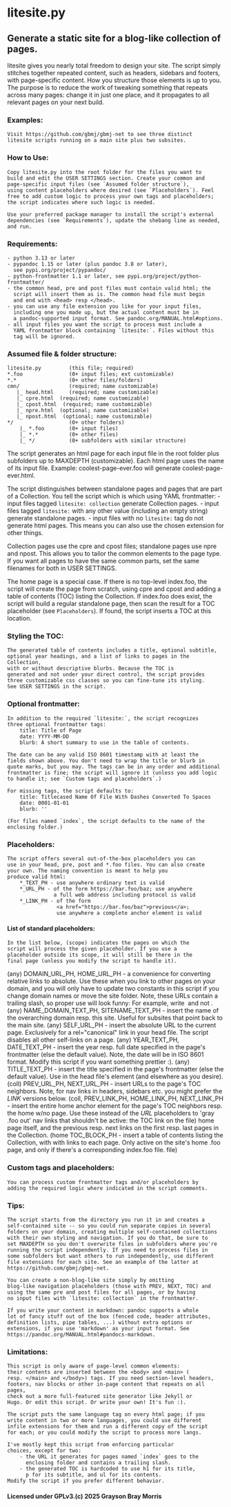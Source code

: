# litesite.py

## Generate a static site for a blog-like collection of pages.

litesite gives you nearly total freedom to design your site. The
script simply stitches together repeated content, such as headers,
sidebars and footers, with page-specific content. How you structure
those elements is up to you. The purpose is to reduce the work of
tweaking something that repeats across many pages: change it in
just one place, and it propagates to all relevant pages on your
next build.

### Examples: 
    Visit https://github.com/gbmj/gbmj-net to see three distinct
    litesite scripts running on a main site plus two subsites.

### How to Use:
    Copy litesite.py into the root folder for the files you want to
    build and edit the USER SETTINGS section. Create your common and
    page-specific input files (see `Assumed folder structure`),
    using content placeholders where desired (see `Placeholders`). Feel
    free to add custom logic to process your own tags and placeholders;
    the script indicates where such logic is needed.

    Use your preferred package manager to install the script's external
    dependencies (see `Requirements`), update the shebang line as needed,
    and run.

### Requirements:
    - python 3.13 or later
    - pypandoc 1.15 or later (plus pandoc 3.8 or later),
      see pypi.org/project/pypandoc/
    - python-frontmatter 1.1 or later, see pypi.org/project/python-frontmatter/
    - the common head, pre and post files must contain valid html; the
      script will insert them as is. The common head file must begin
      and end with <head> resp </head>.
    - you can use any file extension you like for your input files,
      including one you made up, but the actual content must be in
      a pandoc-supported input format. See pandoc.org/MANUAL.html#options.
    - all input files you want the script to process must include a
      YAML frontmatter block containing `litesite:`. Files without this
      tag will be ignored.

### Assumed file & folder structure:
    litesite.py         (this file; required)
    *.foo               (0+ input files; ext customizable)
    *.*                 (0+ other files/folders)
    cmn/                (required; name customizable)
       |_ head.html     (required; name customizable)
       |_ cpre.html  (required; name customizable)
       |_ cpost.html  (required; name customizable)
       |_ npre.html  (optional; name customizable)
       |_ npost.html  (optional; name customizable)
    */                  (0+ other folders)
        |_ *.foo        (0+ input files)
        |_ *.*          (0+ other files)
        |_ */           (0+ subfolders with similar structure)

The script generates an html page for each input file in the root
folder plus subfolders up to MAXDEPTH (customizable). Each html
page uses the name of its input file. Example:
coolest-page-ever.foo will generate coolest-page-ever.html.

The script distinguishes between standalone pages and pages that
are part of a Collection. You tell the script which is which
using YAML frontmatter:
    - input files tagged `litesite: collection` generate Collection pages.
    - input files tagged `litesite:` with any other value (including
      an empty string) generate standalone pages.
    - input files with no `litesite:` tag do not generate html pages.
      This means you can also use the chosen extension for other things.

Collection pages use the cpre and cpost files; standalone pages
use npre and npost. This allows you to tailor the common elements
to the page type. If you want all pages to have the same common parts,
set the same filenames for both in USER SETTINGS.

The home page is a special case. If there is no top-level index.foo,
the script will create the page from scratch, using cpre and cpost
and adding a table of contents (TOC) listing the Collection. If
index.foo does exist, the script will build a regular standalone page,
then scan the result for a TOC placeholder (see `Placeholders`). If found,
the script inserts a TOC at this location.

### Styling the TOC:
    The generated table of contents includes a title, optional subtitle,
    optional year headings, and a list of links to pages in the Collection,
    with or without descriptive blurbs. Because the TOC is
    generated and not under your direct control, the script provides
    three customizable css classes so you can fine-tune its styling.
    See USER SETTINGS in the script.

### Optional frontmatter:
    In addition to the required `litesite:`, the script recognizes
    three optional frontmatter tags:
        title: Title of Page
        date: YYYY-MM-DD
        blurb: A short summary to use in the table of contents.

    The date can be any valid ISO 8601 timestamp with at least the
    fields shown above. You don't need to wrap the title or blurb in
    quote marks, but you may. The tags can be in any order and additional
    frontmatter is fine; the script will ignore it (unless you add logic
    to handle it; see `Custom tags and placeholders`.)

    For missing tags, the script defaults to:
        title: Titlecased Name Of File With Dashes Converted To Spaces
        date: 0001-01-01
        blurb: ''

    (For files named `index`, the script defaults to the name of the
    enclosing folder.)

### Placeholders:
    The script offers several out-of-the-box placeholders you can
    use in your head, pre, post and *.foo files. You can also create
    your own. The naming convention is meant to help you
    produce valid html:
        *_TEXT_PH - use anywhere ordinary text is valid
        *_URL_PH - of the form https://bar.foo/baz; use anywhere
                   a full web address including protocol is valid
        *_LINK_PH - of the form
                    <a href="https://bar.foo/baz">previous</a>;
                    use anywhere a complete anchor element is valid

#### List of standard placeholders:
    In the list below, (scope) indicates the pages on which the
    script will process the given placeholder. If you use a
    placeholder outside its scope, it will still be there in the
    final page (unless you modify the script to handle it).

(any)   DOMAIN_URL_PH, HOME_URL_PH - a convenience for converting
            relative links to absolute. Use these when you link to
            other pages on your domain, and you will only
            have to update two constants in this script if you change
            domain names or move the site folder. Note, these URLs
            contain a trailing slash, so proper use will look funny:
            For example, write <img href="DOMAIN_URL_PHimages/me.png" />
            and not <img href="DOMAIN_URL_PH/images/me.png" />.
(any)   NAME_DOMAIN_TEXT_PH, SITENAME_TEXT_PH - insert the name
            of the overarching domain resp. this site. Useful for
            subsites that point back to the main site.
(any)   SELF_URL_PH - insert the absolute URL to the current page.
            Exclusively for a rel="canonical" link in your head file.
            The script disables all other self-links on a page.
(any)   YEAR_TEXT_PH, DATE_TEXT_PH - insert the year resp. full date
            specified in the page's frontmatter (else the default value).
            Note, the date will be in ISO 8601 format. Modify this
            script if you want something prettier :).
(any)   TITLE_TEXT_PH - insert the title specified in the page's
            frontmatter (else the default value). Use in the head file's
            <title></title> element (and elsewhere as you desire).
(coll)  PREV_URL_PH, NEXT_URL_PH - insert URLs to the page's TOC
            neighbors. Note, for nav links in headers, sidebars etc.
            you might prefer the _LINK_ versions below.
(coll,  PREV_LINK_PH, HOME_LINK_PH, NEXT_LINK_PH - insert the entire
home        anchor element for the page's TOC neighbors resp. the home
w/no        page. Use these instead of the _URL_ placeholders to 'gray
.foo        out' nav links that shouldn't be active: the TOC link on the
file)       home page itself, and the previous resp. next links on
            the first resp. last pages in the Collection.
(home   TOC_BLOCK_PH - insert a table of contents listing the Collection,
with        with links to each page. Only active on the site's home
.foo        page, and only if there's a corresponding index.foo file.
file)

### Custom tags and placeholders:
    You can process custom frontmatter tags and/or placeholders by
    adding the required logic where indicated in the script comments.

### Tips:
    The script starts from the directory you run it in and creates a
    self-contained site -- so you could run separate copies in several
    folders on your domain, creating multiple self-contained collections
    with their own styling and navigation. If you do that, be sure to
    set MAXDEPTH so you don't overwrite files in subfolders where you're
    running the script independently. If you need to process files in
    some subfolders but want others to run independently, use different
    file extensions for each site. See an example of the latter at
    https://github.com/gbmj/gbmj-net.

    You can create a non-blog-like site simply by omitting
    blog-like navigation placeholders (those with PREV, NEXT, TOC) and
    using the same pre and post files for all pages, or by having
    no input files with `litesite: collection` in the frontmatter.

    If you write your content in markdown: pandoc supports a whole
    lot of fancy stuff out of the box (fenced code, header attributes,
    definition lists, pipe tables, ...) without extra options or
    extensions, if you use 'markdown' as your input format. See
    https://pandoc.org/MANUAL.html#pandocs-markdown.

### Limitations:
    This script is only aware of page-level common elements:
    their contents are inserted between the <body> and <main> (
    resp. </main> and </body>) tags. If you need section-level headers,
    footers, nav blocks or other in-page content that repeats on all pages,
    check out a more full-featured site generator like Jekyll or
    Hugo. Or edit this script. Or write your own! It's fun :).

    The script puts the same language tag on every html page; if you
    write content in two or more languages, you could use different
    infile extensions for them and run a different copy of the script
    for each; or you could modify the script to process more langs.

    I've mostly kept this script from enforcing particular
    choices, except for two:
        - the URL it generates for pages named `index` goes to the
          enclosing folder and contains a trailing slash.
        - the generated TOC is hardcoded to use h1 for its title,
          p for its subtitle, and ul for its contents.
    Modify the script if you prefer different behavior.

#### Licensed under GPLv3.(c) 2025 Grayson Bray Morris